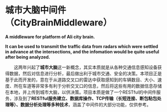 # 城市大脑中间件（CityBrainMiddleware）
**A middleware for platform of Ali city brain.**

**It can be used to transmit the traffic data from radars which were settled in advance at the intersections, and the infomation would be quite useful after being analyzed.**

&emsp;&emsp;这两年兴起了**城市大脑**这一新概念，其实本质就是从各种交通信息感知设备获得数据，然后对信息进行分析，最后做出利于城市交通、安全的决策。本项目正是基于此而开发的，意在于从道路交叉口的雷达中获取感知到的车辆数目、大小、速度、所在车道等非常多有利于分析交叉口的信息，然后将这些有用的数据信息存储在本地，并上传到城市大脑，以供决策。项目本质是做了一个RESTful的中间件服务，涉及到了**RESTful服务建立、数据库操作、TCP传输（长短连接、断包粘包处理等）、数据分析处理等多种技术**，涵盖了中间件的大部分功能，仅供参考。
